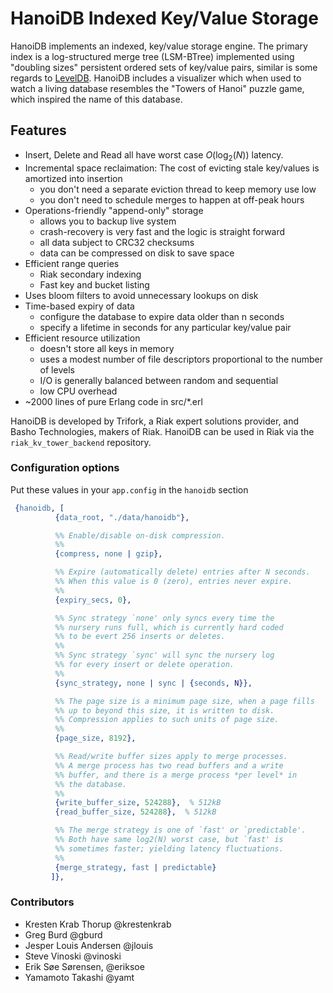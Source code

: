 # HanoiDB Indexed Key/Value Storage

HanoiDB implements an indexed, key/value storage engine.  The primary index is
a log-structured merge tree (LSM-BTree) implemented using "doubling sizes"
persistent ordered sets of key/value pairs, similar is some regards to
[LevelDB](http://code.google.com/p/leveldb/).  HanoiDB includes a visualizer
which when used to watch a living database resembles the "Towers of Hanoi"
puzzle game, which inspired the name of this database.

## Features
- Insert, Delete and Read all have worst case *O*(log<sub>2</sub>(*N*)) latency.
- Incremental space reclaimation: The cost of evicting stale key/values
  is amortized into insertion
  - you don't need a separate eviction thread to keep memory use low
  - you don't need to schedule merges to happen at off-peak hours
- Operations-friendly "append-only" storage
  - allows you to backup live system
  - crash-recovery is very fast and the logic is straight forward
  - all data subject to CRC32 checksums
  - data can be compressed on disk to save space
- Efficient range queries
  - Riak secondary indexing
  - Fast key and bucket listing
- Uses bloom filters to avoid unnecessary lookups on disk
- Time-based expiry of data
  - configure the database to expire data older than n seconds
  - specify a lifetime in seconds for any particular key/value pair
- Efficient resource utilization
  - doesn't store all keys in memory
  - uses a modest number of file descriptors proportional to the number of levels
  - I/O is generally balanced between random and sequential
  - low CPU overhead
- ~2000 lines of pure Erlang code in src/*.erl

HanoiDB is developed by Trifork, a Riak expert solutions provider, and Basho
Technologies, makers of Riak.  HanoiDB can be used in Riak via the
`riak_kv_tower_backend` repository.

### Configuration options

Put these values in your `app.config` in the `hanoidb` section

```erlang
 {hanoidb, [
          {data_root, "./data/hanoidb"},

          %% Enable/disable on-disk compression.
          %%
          {compress, none | gzip},

          %% Expire (automatically delete) entries after N seconds.
          %% When this value is 0 (zero), entries never expire.
          %%
          {expiry_secs, 0},

          %% Sync strategy `none' only syncs every time the
          %% nursery runs full, which is currently hard coded
          %% to be evert 256 inserts or deletes.
          %%
          %% Sync strategy `sync' will sync the nursery log
          %% for every insert or delete operation.
          %%
          {sync_strategy, none | sync | {seconds, N}},

          %% The page size is a minimum page size, when a page fills
          %% up to beyond this size, it is written to disk.
          %% Compression applies to such units of page size.
          %%
          {page_size, 8192},

          %% Read/write buffer sizes apply to merge processes.
          %% A merge process has two read buffers and a write
          %% buffer, and there is a merge process *per level* in
          %% the database.
          %%
          {write_buffer_size, 524288},  % 512kB
          {read_buffer_size, 524288},  % 512kB

          %% The merge strategy is one of `fast' or `predictable'.
          %% Both have same log2(N) worst case, but `fast' is
          %% sometimes faster; yielding latency fluctuations.
          %%
          {merge_strategy, fast | predictable}
         ]},
```


### Contributors

- Kresten Krab Thorup @krestenkrab
- Greg Burd @gburd
- Jesper Louis Andersen @jlouis
- Steve Vinoski @vinoski
- Erik Søe Sørensen, @eriksoe
- Yamamoto Takashi @yamt

